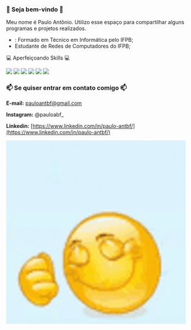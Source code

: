 ### 🤙 Seja bem-vindo 👋

Meu nome é Paulo Antônio. Utilizo esse espaço para compartilhar alguns programas e projetos realizados.

- : Formado em Técnico em Informática pelo IFPB;
- Estudante de Redes de Computadores do IFPB;

💻 Aperfeiçoando Skills 💻

![](https://img.shields.io/badge/HTML5-E34F26?style=for-the-badge&logo=html5&logoColor=white)
![](https://img.shields.io/badge/CSS3-1572B6?style=for-the-badge&logo=css3&logoColor=white)
![](https://img.shields.io/badge/JavaScript-323330?style=for-the-badge&logo=javascript&logoColor=F7DF1E)
![](https://img.shields.io/badge/Python-FFD43B?style=for-the-badge&logo=python&logoColor=blue)
![](https://img.shields.io/badge/Node.js-339933?style=for-the-badge&logo=nodedotjs&logoColor=white)
![](https://img.shields.io/badge/MySQL-005C84?style=for-the-badge&logo=mysql&logoColor=white)

  

### 📫 Se quiser entrar em contato comigo 📫

**E-mail:** pauloantbf@gmail.com

**Instagram:** @pauloabf_

**Linkedin:** [https://www.linkedin.com/in/paulo-antbf/](https://www.linkedin.com/in/paulo-antbf/)

<img src="/thumbs-up-smile.gif">
